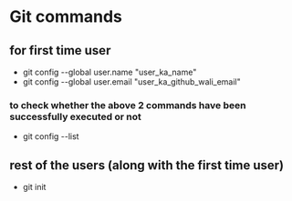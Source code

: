 # Git commands

## for first time user

* git config --global user.name "user_ka_name"
* git config --global user.email "user_ka_github_wali_email"

### to check whether the above 2 commands have been successfully executed or not
* git config --list

## rest of the users (along with the first time user)
* git init
